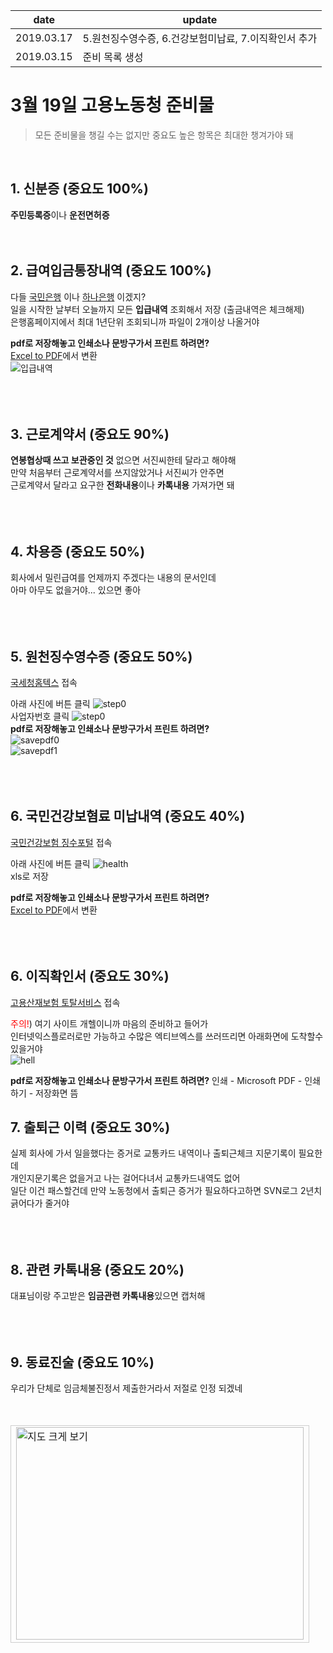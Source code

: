 | date | update |
| ------ | ------ |
| 2019.03.17 | 5.원천징수영수증, 6.건강보험미납료, 7.이직확인서 추가 |
| 2019.03.15 | 준비 목록 생성 |
  
# 3월 19일 고용노동청 준비물

> 모든 준비물을 챙길 수는 없지만 중요도 높은 항목은 최대한 챙겨가야 돼    
<br>

## 1. 신분증 (중요도 100%)
**주민등록증**이나 **운전면허증**
<br><br><br>
## 2. 급여입금통장내역 (중요도 100%)
다들 [국민은행](https://www.kbstar.com/) 이나 [하나은행](https://www.kebhana.com/index.html) 이겠지?   
일을 시작한 날부터 오늘까지 모든 **입급내역** 조회해서 저장 (출금내역은 체크해제)    
은행홈페이지에서 최대 1년단위 조회되니까 파일이 2개이상 나올거야    

**pdf로 저장해놓고 인쇄소나 문방구가서 프린트 하려면?**   
 [Excel to PDF](https://smallpdf.com/kr/excel-to-pdf)에서 변환  
![입급내역](log.png)  
<br><br><br>
## 3. 근로계약서 (중요도 90%)
**연봉협상때 쓰고 보관중인 것** 
없으면 서진씨한테 달라고 해야해  
만약 처음부터 근로계약서를 쓰지않았거나 서진씨가 안주면  
근로계약서 달라고 요구한 **전화내용**이나 **카톡내용** 가져가면 돼   
<br><br><br>
## 4. 차용증 (중요도 50%)
회사에서 밀린급여를 언제까지 주겠다는 내용의 문서인데  
아마 아무도 없을거야... 있으면 좋아    
<br><br><br>
## 5. 원천징수영수증 (중요도 50%)
[국세청홈텍스](https://www.hometax.go.kr/websquare/websquare.html?w2xPath=/ui/pp/index.xml) 접속   
   
아래 사진에 버튼 클릭
![step0](hometax_step_0.jpg)  
사업자번호 클릭
![step0](hometax_step_1.jpg)   
**pdf로 저장해놓고 인쇄소나 문방구가서 프린트 하려면?**  
![savepdf0](원천징수_pdf저장방법0.jpg)    
![savepdf1](원천징수_pdf저장방법1.jpg)     
<br><br><br>
## 6. 국민건강보혐료 미납내역 (중요도 40%)
[국민건강보험 징수포털](https://si4n.nhis.or.kr/jpza/JpZaa00102.do) 접속  
  
아래 사진에 버튼 클릭
![health](건강보험료미납확인방법.jpg)  
xls로 저장  

**pdf로 저장해놓고 인쇄소나 문방구가서 프린트 하려면?**   
[Excel to PDF](https://smallpdf.com/kr/excel-to-pdf)에서 변환   
<br><br><br>
## 6. 이직확인서 (중요도 30%)
[고용산재보험 토탈서비스](http://total.kcomwel.or.kr/main.do) 접속  
  
<span style="color:red">주의!</span>) 여기 사이트 개헬이니까 마음의 준비하고 들어가   
인터넷익스플로러로만 가능하고 수많은 엑티브엑스를 쓰러뜨리면 아래화면에 도착할수 있을거야  
![hell](이직확인서.jpg)  

**pdf로 저장해놓고 인쇄소나 문방구가서 프린트 하려면?** 
인쇄 - Microsoft PDF - 인쇄하기 - 저장화면 뜸  

## 7. 출퇴근 이력 (중요도 30%)    
실제 회사에 가서 일을했다는 증거로 교통카드 내역이나 출퇴근체크 지문기록이 필요한데   
개인지문기록은 없을거고 나는 걸어다녀서 교통카드내역도 없어   
일단 이건 패스할건데 만약 노동청에서 출퇴근 증거가 필요하다고하면 SVN로그 2년치 긁어다가 줄거야   
<br><br><br>
## 8. 관련 카톡내용 (중요도 20%) 
대표님이랑 주고받은 **임금관련 카톡내용**있으면 캡처해   
<br><br><br>
## 9. 동료진술 (중요도 10%)   
우리가 단체로 임금체불진정서 제출한거라서 저절로 인정 되겠네
<br><br><br>


<table cellpadding="0" cellspacing="0" width="462">
<tr>
  <td style="border:1px solid #cecece;"><a href="http://naver.me/Ffm9ROOo" target="_blank">
    <img src="http://prt.map.naver.com/mashupmap/print?key=p1584340164537_-1165566487" width="460" height="340" alt="지도 크게 보기" title="지도 크게 보기" border="0" style="vertical-align:top;"/></a>
  </td> 
</tr> 
</table>
